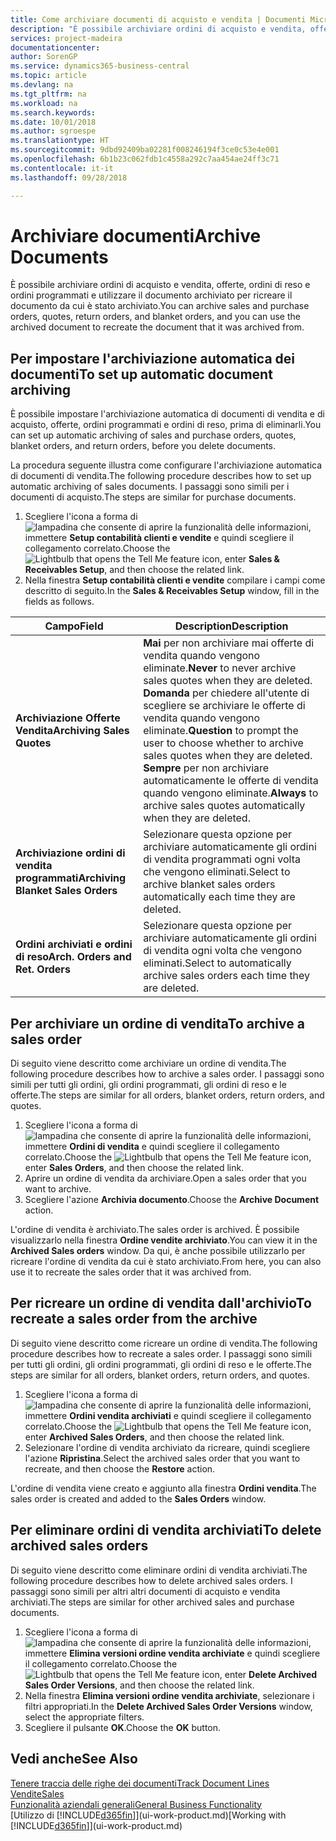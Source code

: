 ```yaml
---
title: Come archiviare documenti di acquisto e vendita | Documenti Microsoft
description: "È possibile archiviare ordini di acquisto e vendita, offerte, ordini di reso e ordini programmati e utilizzare il documento archiviato per ricreare il documento da cui è stato archiviato."
services: project-madeira
documentationcenter: 
author: SorenGP
ms.service: dynamics365-business-central
ms.topic: article
ms.devlang: na
ms.tgt_pltfrm: na
ms.workload: na
ms.search.keywords: 
ms.date: 10/01/2018
ms.author: sgroespe
ms.translationtype: HT
ms.sourcegitcommit: 9dbd92409ba02281f008246194f3ce0c53e4e001
ms.openlocfilehash: 6b1b23c062fdb1c4558a292c7aa454ae24ff3c71
ms.contentlocale: it-it
ms.lasthandoff: 09/28/2018

---
```

# <a name="archive-documents"></a><span data-ttu-id="00bb4-103">Archiviare documenti</span><span class="sxs-lookup"><span data-stu-id="00bb4-103">Archive Documents</span></span>
<span data-ttu-id="00bb4-104">È possibile archiviare ordini di acquisto e vendita, offerte, ordini di reso e ordini programmati e utilizzare il documento archiviato per ricreare il documento da cui è stato archiviato.</span><span class="sxs-lookup"><span data-stu-id="00bb4-104">You can archive sales and purchase orders, quotes, return orders, and blanket orders, and you can use the archived document to recreate the document that it was archived from.</span></span>

## <a name="to-set-up-automatic-document-archiving"></a><span data-ttu-id="00bb4-105">Per impostare l'archiviazione automatica dei documenti</span><span class="sxs-lookup"><span data-stu-id="00bb4-105">To set up automatic document archiving</span></span>  
<span data-ttu-id="00bb4-106">È possibile impostare l'archiviazione automatica di documenti di vendita e di acquisto, offerte, ordini programmati e ordini di reso, prima di eliminarli.</span><span class="sxs-lookup"><span data-stu-id="00bb4-106">You can set up automatic archiving of sales and purchase orders, quotes, blanket orders, and return orders, before you delete documents.</span></span>

<span data-ttu-id="00bb4-107">La procedura seguente illustra come configurare l'archiviazione automatica di documenti di vendita.</span><span class="sxs-lookup"><span data-stu-id="00bb4-107">The following procedure describes how to set up automatic archiving of sales documents.</span></span> <span data-ttu-id="00bb4-108">I passaggi sono simili per i documenti di acquisto.</span><span class="sxs-lookup"><span data-stu-id="00bb4-108">The steps are similar for purchase documents.</span></span>
1.  <span data-ttu-id="00bb4-109">Scegliere l'icona a forma di ![lampadina che consente di aprire la funzionalità delle informazioni](media/ui-search/search_small.png "Informazioni sull'operazione che si desidera eseguire"), immettere **Setup contabilità clienti e vendite** e quindi scegliere il collegamento correlato.</span><span class="sxs-lookup"><span data-stu-id="00bb4-109">Choose the ![Lightbulb that opens the Tell Me feature](media/ui-search/search_small.png "Tell me what you want to do") icon, enter **Sales & Receivables Setup**, and then choose the related link.</span></span>
2. <span data-ttu-id="00bb4-110">Nella finestra **Setup contabilità clienti e vendite** compilare i campi come descritto di seguito.</span><span class="sxs-lookup"><span data-stu-id="00bb4-110">In the **Sales & Receivables Setup** window, fill in the fields as follows.</span></span>

|<span data-ttu-id="00bb4-111">Campo</span><span class="sxs-lookup"><span data-stu-id="00bb4-111">Field</span></span>|<span data-ttu-id="00bb4-112">Description</span><span class="sxs-lookup"><span data-stu-id="00bb4-112">Description</span></span>|
|-----|-----------|
|<span data-ttu-id="00bb4-113">**Archiviazione Offerte Vendita**</span><span class="sxs-lookup"><span data-stu-id="00bb4-113">**Archiving Sales Quotes**</span></span>|<span data-ttu-id="00bb4-114">**Mai** per non archiviare mai offerte di vendita quando vengono eliminate.</span><span class="sxs-lookup"><span data-stu-id="00bb4-114">**Never** to never archive sales quotes when they are deleted.</span></span> <span data-ttu-id="00bb4-115">**Domanda** per chiedere all'utente di scegliere se archiviare le offerte di vendita quando vengono eliminate.</span><span class="sxs-lookup"><span data-stu-id="00bb4-115">**Question** to prompt the user to choose whether to archive sales quotes when they are deleted.</span></span> <span data-ttu-id="00bb4-116">**Sempre** per non archiviare automaticamente le offerte di vendita quando vengono eliminate.</span><span class="sxs-lookup"><span data-stu-id="00bb4-116">**Always** to archive sales quotes automatically when they are deleted.</span></span>|
|<span data-ttu-id="00bb4-117">**Archiviazione ordini di vendita programmati**</span><span class="sxs-lookup"><span data-stu-id="00bb4-117">**Archiving Blanket Sales Orders**</span></span>|<span data-ttu-id="00bb4-118">Selezionare questa opzione per archiviare automaticamente gli ordini di vendita programmati ogni volta che vengono eliminati.</span><span class="sxs-lookup"><span data-stu-id="00bb4-118">Select to archive blanket sales orders automatically each time they are deleted.</span></span>|
|<span data-ttu-id="00bb4-119">**Ordini archiviati e ordini di reso**</span><span class="sxs-lookup"><span data-stu-id="00bb4-119">**Arch. Orders and Ret. Orders**</span></span>|<span data-ttu-id="00bb4-120">Selezionare questa opzione per archiviare automaticamente gli ordini di vendita ogni volta che vengono eliminati.</span><span class="sxs-lookup"><span data-stu-id="00bb4-120">Select to automatically archive sales orders each time they are deleted.</span></span>|

## <a name="to-archive-a-sales-order"></a><span data-ttu-id="00bb4-121">Per archiviare un ordine di vendita</span><span class="sxs-lookup"><span data-stu-id="00bb4-121">To archive a sales order</span></span>
<span data-ttu-id="00bb4-122">Di seguito viene descritto come archiviare un ordine di vendita.</span><span class="sxs-lookup"><span data-stu-id="00bb4-122">The following procedure describes how to archive a sales order.</span></span> <span data-ttu-id="00bb4-123">I passaggi sono simili per tutti gli ordini, gli ordini programmati, gli ordini di reso e le offerte.</span><span class="sxs-lookup"><span data-stu-id="00bb4-123">The steps are similar for all orders, blanket orders, return orders, and quotes.</span></span>

1.  <span data-ttu-id="00bb4-124">Scegliere l'icona a forma di ![lampadina che consente di aprire la funzionalità delle informazioni](media/ui-search/search_small.png "Informazioni sull'operazione che si desidera eseguire"), immettere **Ordini di vendita** e quindi scegliere il collegamento correlato.</span><span class="sxs-lookup"><span data-stu-id="00bb4-124">Choose the ![Lightbulb that opens the Tell Me feature](media/ui-search/search_small.png "Tell me what you want to do") icon, enter **Sales Orders**, and then choose the related link.</span></span>  
2.  <span data-ttu-id="00bb4-125">Aprire un ordine di vendita da archiviare.</span><span class="sxs-lookup"><span data-stu-id="00bb4-125">Open a sales order that you want to archive.</span></span>  
3.  <span data-ttu-id="00bb4-126">Scegliere l'azione **Archivia documento**.</span><span class="sxs-lookup"><span data-stu-id="00bb4-126">Choose the **Archive Document** action.</span></span>

<span data-ttu-id="00bb4-127">L'ordine di vendita è archiviato.</span><span class="sxs-lookup"><span data-stu-id="00bb4-127">The sales order is archived.</span></span> <span data-ttu-id="00bb4-128">È possibile visualizzarlo nella finestra **Ordine vendite archiviato**.</span><span class="sxs-lookup"><span data-stu-id="00bb4-128">You can view it in the **Archived Sales orders** window.</span></span> <span data-ttu-id="00bb4-129">Da qui, è anche possibile utilizzarlo per ricreare l'ordine di vendita da cui è stato archiviato.</span><span class="sxs-lookup"><span data-stu-id="00bb4-129">From here, you can also use it to recreate the sales order that it was archived from.</span></span>

## <a name="to-recreate-a-sales-order-from-the-archive"></a><span data-ttu-id="00bb4-130">Per ricreare un ordine di vendita dall'archivio</span><span class="sxs-lookup"><span data-stu-id="00bb4-130">To recreate a sales order from the archive</span></span>
<span data-ttu-id="00bb4-131">Di seguito viene descritto come ricreare un ordine di vendita.</span><span class="sxs-lookup"><span data-stu-id="00bb4-131">The following procedure describes how to recreate a sales order.</span></span> <span data-ttu-id="00bb4-132">I passaggi sono simili per tutti gli ordini, gli ordini programmati, gli ordini di reso e le offerte.</span><span class="sxs-lookup"><span data-stu-id="00bb4-132">The steps are similar for all orders, blanket orders, return orders, and quotes.</span></span>

1.  <span data-ttu-id="00bb4-133">Scegliere l'icona a forma di ![lampadina che consente di aprire la funzionalità delle informazioni](media/ui-search/search_small.png "Informazioni sull'operazione che si desidera eseguire"), immettere **Ordini vendita archiviati** e quindi scegliere il collegamento correlato.</span><span class="sxs-lookup"><span data-stu-id="00bb4-133">Choose the ![Lightbulb that opens the Tell Me feature](media/ui-search/search_small.png "Tell me what you want to do") icon, enter **Archived Sales Orders**, and then choose the related link.</span></span>
2.  <span data-ttu-id="00bb4-134">Selezionare l'ordine di vendita archiviato da ricreare, quindi scegliere l'azione **Ripristina**.</span><span class="sxs-lookup"><span data-stu-id="00bb4-134">Select the archived sales order that you want to recreate, and then choose the **Restore** action.</span></span>  

<span data-ttu-id="00bb4-135">L'ordine di vendita viene creato e aggiunto alla finestra **Ordini vendita**.</span><span class="sxs-lookup"><span data-stu-id="00bb4-135">The sales order is created and added to the **Sales Orders** window.</span></span>

## <a name="to-delete-archived-sales-orders"></a><span data-ttu-id="00bb4-136">Per eliminare ordini di vendita archiviati</span><span class="sxs-lookup"><span data-stu-id="00bb4-136">To delete archived sales orders</span></span>
<span data-ttu-id="00bb4-137">Di seguito viene descritto come eliminare ordini di vendita archiviati.</span><span class="sxs-lookup"><span data-stu-id="00bb4-137">The following procedure describes how to delete archived sales orders.</span></span> <span data-ttu-id="00bb4-138">I passaggi sono simili per altri altri documenti di acquisto e vendita archiviati.</span><span class="sxs-lookup"><span data-stu-id="00bb4-138">The steps are similar for other archived sales and purchase documents.</span></span>

1.  <span data-ttu-id="00bb4-139">Scegliere l'icona a forma di ![lampadina che consente di aprire la funzionalità delle informazioni](media/ui-search/search_small.png "Informazioni sull'operazione che si desidera eseguire"), immettere **Elimina versioni ordine vendita archiviate** e quindi scegliere il collegamento correlato.</span><span class="sxs-lookup"><span data-stu-id="00bb4-139">Choose the ![Lightbulb that opens the Tell Me feature](media/ui-search/search_small.png "Tell me what you want to do") icon, enter **Delete Archived Sales Order Versions**, and then choose the related link.</span></span>  
2.  <span data-ttu-id="00bb4-140">Nella finestra **Elimina versioni ordine vendita archiviate**, selezionare i filtri appropriati.</span><span class="sxs-lookup"><span data-stu-id="00bb4-140">In the **Delete Archived Sales Order Versions** window, select the appropriate filters.</span></span>  
3.  <span data-ttu-id="00bb4-141">Scegliere il pulsante **OK**.</span><span class="sxs-lookup"><span data-stu-id="00bb4-141">Choose the **OK** button.</span></span>

## <a name="see-also"></a><span data-ttu-id="00bb4-142">Vedi anche</span><span class="sxs-lookup"><span data-stu-id="00bb4-142">See Also</span></span>
[<span data-ttu-id="00bb4-143">Tenere traccia delle righe dei documenti</span><span class="sxs-lookup"><span data-stu-id="00bb4-143">Track Document Lines</span></span>](across-how-to-track-document-lines.md)  
[<span data-ttu-id="00bb4-144">Vendite</span><span class="sxs-lookup"><span data-stu-id="00bb4-144">Sales</span></span>](sales-manage-sales.md)  
[<span data-ttu-id="00bb4-145">Funzionalità aziendali generali</span><span class="sxs-lookup"><span data-stu-id="00bb4-145">General Business Functionality</span></span>](ui-across-business-areas.md)  
<span data-ttu-id="00bb4-146">[Utilizzo di [!INCLUDE[d365fin](includes/d365fin_md.md)]](ui-work-product.md)</span><span class="sxs-lookup"><span data-stu-id="00bb4-146">[Working with [!INCLUDE[d365fin](includes/d365fin_md.md)]](ui-work-product.md)</span></span>


